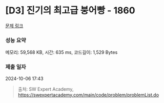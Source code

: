 # [D3] 진기의 최고급 붕어빵 - 1860 

[문제 링크](https://swexpertacademy.com/main/code/problem/problemDetail.do?contestProbId=AV5LsaaqDzYDFAXc) 

### 성능 요약

메모리: 59,568 KB, 시간: 635 ms, 코드길이: 1,529 Bytes

### 제출 일자

2024-10-06 17:43



> 출처: SW Expert Academy, https://swexpertacademy.com/main/code/problem/problemList.do